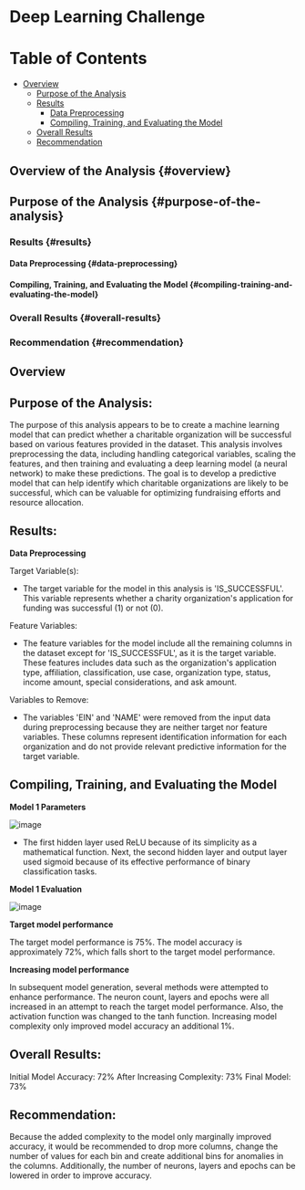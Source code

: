 # Deep Learning Challenge

# Table of Contents

- [Overview](#overview)
  - [Purpose of the Analysis](#purpose-of-the-analysis)
  - [Results](#results)
    - [Data Preprocessing](#data-preprocessing)
    - [Compiling, Training, and Evaluating the Model](#compiling-training-and-evaluating-the-model)
  - [Overall Results](#overall-results)
  - [Recommendation](#recommendation)

## Overview of the Analysis {#overview}

## Purpose of the Analysis {#purpose-of-the-analysis}

### Results {#results}

#### Data Preprocessing {#data-preprocessing}

#### Compiling, Training, and Evaluating the Model {#compiling-training-and-evaluating-the-model}

### Overall Results {#overall-results}

### Recommendation {#recommendation}


## Overview

## Purpose of the Analysis:

The purpose of this analysis appears to be to create a machine learning model that can predict whether a charitable organization will be successful based on various features provided in the dataset. This analysis involves preprocessing the data, including handling categorical variables, scaling the features, and then training and evaluating a deep learning model (a neural network) to make these predictions. The goal is to develop a predictive model that can help identify which charitable organizations are likely to be successful, which can be valuable for optimizing fundraising efforts and resource allocation.

## Results:

**Data Preprocessing**

Target Variable(s):
- The target variable for the model in this analysis is 'IS_SUCCESSFUL'. This variable represents whether a charity organization's application for funding was successful (1) or not (0).

Feature Variables:
- The feature variables for the model include all the remaining columns in the dataset except for 'IS_SUCCESSFUL', as it is the target variable. These features includes data such as the organization's application type, affiliation, classification, use case, organization type, status, income amount, special considerations, and ask amount.

Variables to Remove:
- The variables 'EIN' and 'NAME' were removed from the input data during preprocessing because they are neither target nor feature variables. These columns represent identification information for each organization and do not provide relevant predictive information for the target variable.

## Compiling, Training, and Evaluating the Model

**Model 1 Parameters**

![image](https://github.com/rkb81/deep-learning-challenge/blob/main/model1_parameters.png)

- The first hidden layer used ReLU because of its simplicity as a mathematical function. Next, the second hidden layer and output layer used sigmoid because of its effective performance of binary classification tasks.

**Model 1 Evaluation**

![image](https://github.com/rkb81/deep-learning-challenge/blob/main/model1_evaluation.png)

**Target model performance**

The target model performance is 75%. The model accuracy is approximately 72%, which falls short to the target model performance.

**Increasing model performance**

In subsequent model generation, several methods were attempted to enhance performance. The neuron count, layers and epochs were all increased in an attempt to reach the target model performance. Also, the activation function was changed to the tanh function. Increasing model complexity only improved model accuracy an additional 1%.

## Overall Results:

Initial Model Accuracy: 72%
After Increasing Complexity: 73%
Final Model: 73%

## Recommendation:

Because the added complexity to the model only marginally improved accuracy, it would be recommended to drop more columns, change the number of values for each bin and create additional bins for anomalies in the columns. Additionally, the number of neurons, layers and epochs can be lowered in order to improve accuracy.
